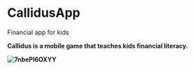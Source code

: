 # CallidusApp
Financial app for kids

<b> Callidus is a mobile game that teaches kids financial literacy. <b>

![7nbePl6OXYY](https://user-images.githubusercontent.com/99207233/233589942-3374e729-d315-41e7-bb90-21ce63ce32d1.jpg)

